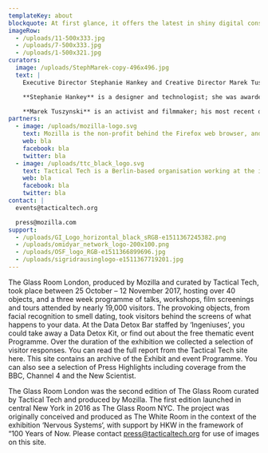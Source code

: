 ```yaml
---
templateKey: about
blockquote: At first glance, it offers the latest in shiny digital consumer products, such as the newest tablet, fitness tracker or facial recognition software. But as you go inside, you’ll find there is nothing for sale.
imageRow:
  - /uploads/11-500x333.jpg
  - /uploads/7-500x333.jpg
  - /uploads/1-500x321.jpg
curators:
  image: /uploads/StephMarek-copy-496x496.jpg
  text: |
    Executive Director Stephanie Hankey and Creative Director Marek Tuszynski co-founded Tactical Tech in 2003. They work on technology, politics, information, design and activism and the consequences of living in a quantified society. They are also co-founders of the creative agency Tactical Studios and co-curators of the exhibition Nervous Systems: Quantified Life and the Social Question.

    **Stephanie Hankey** is a designer and technologist; she was awarded an Ashoka Fellowship for her work as a social entrepreneur and is currently a visiting industry associate with the Oxford Internet Institute at Oxford University.

    **Marek Tuszynski** is an activist and filmmaker; his most recent documentary series for Tactical Tech, Exposing the Invisible, explores the digital tools and tactics that now enable evidence-based activism to thrive on an unprecedented scale.
partners:
  - image: /uploads/mozilla-logo.svg
    text: Mozilla is the non-profit behind the Firefox web browser, and uses technology, products and advocacy to make the internet healthier so it’s easy to access, safe to use, and empowers everyone, everywhere.
    web: bla
    facebook: bla
    twitter: bla
  - image: /uploads/ttc_black_logo.svg
    text: Tactical Tech is a Berlin-based organisation working at the intersection of technology, human rights and civil liberties. They provide trainings, conduct research, and create cultural interventions that contribute to the wider socio-political debate around digital security, privacy and the ethics of data.
    web: bla
    facebook: bla
    twitter: bla
contact: |
  events@tacticaltech.org

  press@mozilla.com
support:
  - /uploads/GI_Logo_horizontal_black_sRGB-e1511367245382.png
  - /uploads/omidyar_network_logo-200x100.png
  - /uploads/OSF_logo_RGB-e1511366899696.jpg
  - /uploads/sigridrausinglogo-e1511367719201.jpg
---
```



The Glass Room London, produced by Mozilla and curated by Tactical Tech, took place between 25 October – 12 November 2017, hosting over 40 objects, and a three week programme of talks, workshops, film screenings and tours attended by nearly 19,000 visitors.  The provoking objects, from facial recognition to smell dating, took visitors behind the screens of what happens to your data. At the Data Detox Bar staffed by ‘Ingeniuses’, you could take away a Data Detox Kit, or find out about the free thematic event Programme.  Over the duration of the exhibition we collected a selection of visitor responses. You can read the full report from the Tactical Tech site here. This site contains an archive of the Exhibit and event Programme. You can also see a selection of Press Highlights including coverage from the BBC, Channel 4 and the New Scientist.

The Glass Room London was the second edition of The Glass Room curated by Tactical Tech and produced by Mozilla. The first edition launched in central New York in 2016 as The Glass Room NYC. The project was originally conceived and produced as The White Room in the context of the exhibition ‘Nervous Systems‘, with support by HKW in the framework of “100 Years of Now.  Please contact press@tacticaltech.org for use of images on this site.

